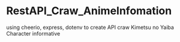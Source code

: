 # RestAPI_Craw_AnimeInfomation
using cheerio, express, dotenv to create API craw Kimetsu no Yaiba Character informative
